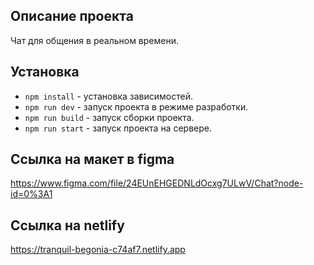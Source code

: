 ## Описание проекта

Чат для общения в реальном времени.

## Установка

- `npm install` - установка зависимостей.
- `npm run dev` - запуск проекта в режиме разработки.
- `npm run build` - запуск сборки проекта.
- `npm run start` - запуск проекта на сервере.


## Ссылка на макет в figma

https://www.figma.com/file/24EUnEHGEDNLdOcxg7ULwV/Chat?node-id=0%3A1

## Ссылка на netlify

https://tranquil-begonia-c74af7.netlify.app
